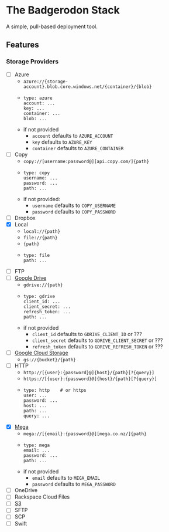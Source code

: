 # The Badgerodon Stack
A simple, pull-based deployment tool.

## Features
### Storage Providers
- [ ] Azure
  - `azure://{storage-account}.blob.core.windows.net/{container}/{blob}`
  - ```
    type: azure
    account: ...
    key: ...
    container: ...
    blob: ...
    ```
  - if not provided
    - `account` defaults to `AZURE_ACCOUNT`
    - `key` defaults to `AZURE_KEY`
    - `container` defaults to `AZURE_CONTAINER`
- [ ] Copy
  - `copy://[username:password@][api.copy.com/]{path}`
  - ```
    type: copy
    username: ...
    password: ...
    path: ...
    ```
  - if not provided:
    - `username` defaults to `COPY_USERNAME`
    - `password` defaults to `COPY_PASSWORD`
- [ ] Dropbox
- [x] Local
  - `local://{path}`
  - `file://{path}`
  - `{path}`
  - ```
    type: file
    path: ...
    ```
- [ ] FTP
- [ ] [Google Drive](https://www.google.com/drive/)
  - `gdrive://{path}`
  - ```
    type: gdrive
    client_id: ...
    client_secret: ...
    refresh_token: ...
    path: ...
    ```
  - if not provided
    - `client_id` defaults to `GDRIVE_CLIENT_ID` or ???
    - `client_secret` defaults to `GDRIVE_CLIENT_SECRET` or ???
    - `refresh_token` defaults to `GDRIVE_REFRESH_TOKEN` or ???
- [ ] [Google Cloud Storage](https://cloud.google.com/storage/)
  - `gs://{bucket}/{path}`
- [ ] HTTP
  - `http://[{user}:{password}@]{host}/{path}[?{query}]`
  - `https://[{user}:{password}@]{host}/{path}[?{query}]`
  - ```
    type: http    # or https
    user: ...
    password: ...
    host: ...
    path: ...
    query: ...
    ```
- [x] [Mega](https://mega.co.nz)
  - `mega://[{email}:{password}@][mega.co.nz/]{path}`
  - ```
    type: mega
    email: ...
    password: ...
    path: ...
    ```
  - if not provided
    - `email` defaults to `MEGA_EMAIL`
    - `password` defaults to `MEGA_PASSWORD`
- [ ] OneDrive
- [ ] Rackspace Cloud Files
- [ ] [S3](http://aws.amazon.com/s3/)
- [ ] SFTP
- [ ] SCP
- [ ] Swift
